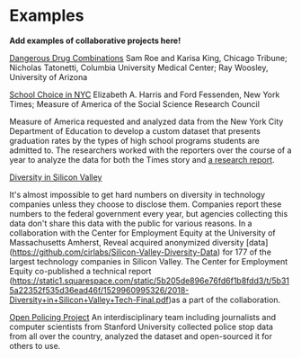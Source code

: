 # Examples

**Add examples of collaborative projects here!**

[Dangerous Drug Combinations](https://www.cjr.org/first_person/could_collaborating_with_scientists_be_the_next_step_for_investigative_reporting.php)
Sam Roe and Karisa King, Chicago Tribune; Nicholas Tatonetti, Columbia University Medical Center; Ray Woosley, University of Arizona

[School Choice in NYC](https://www.nytimes.com/2017/05/05/nyregion/school-choice-new-york-city-high-school-admissions.html)
Elizabeth A. Harris and Ford Fessenden, New York Times; Measure of America of the Social Science Research Council

Measure of America requested and analyzed data from the New York City Department of Education to develop a custom dataset that presents graduation rates by the types of high school programs students are admitted to. The researchers worked with the reporters over the course of a year to analyze the data for both the Times story and [a research report](http://www.measureofamerica.org/who-graduates/).

[Diversity in Silicon Valley](https://www.revealnews.org/article/heres-the-clearest-picture-of-silicon-valleys-diversity-yet/)

It's almost impossible to get hard numbers on diversity in technology companies unless they choose to disclose them. Companies report these numbers to the federal government every year, but agencies collecting this data don't share this data with the public for various reasons. In a collaboration with the Center for Employment Equity at the University of Massachusetts Amherst, Reveal acquired anonymized diversity [data] (https://github.com/cirlabs/Silicon-Valley-Diversity-Data) for 177 of the largest technology companies in Silicon Valley. The Center for Employment Equity co-published a technical report (https://static1.squarespace.com/static/5b205de896e76fd6f1b8fdd3/t/5b315a22352f535d36ead46f/1529960995326/2018-Diversity+in+Silicon+Valley+Tech-Final.pdf)as a part of the collaboration. 

[Open Policing Project](https://openpolicing.stanford.edu/)
An interdisciplinary team including journalists and computer scientists from Stanford University collected police stop data from all over the country, analyzed the dataset and open-sourced it for others to use.





